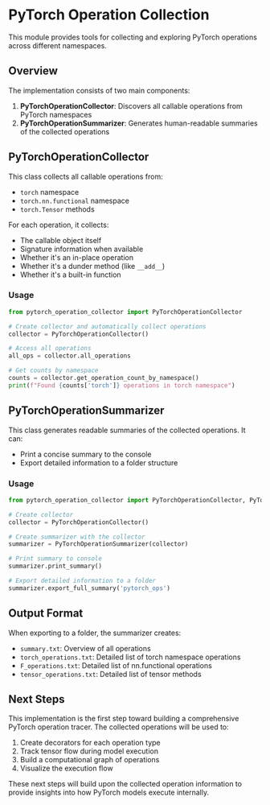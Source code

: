# PyTorch Operation Collection

This module provides tools for collecting and exploring PyTorch operations across different namespaces.

## Overview

The implementation consists of two main components:

1. **PyTorchOperationCollector**: Discovers all callable operations from PyTorch namespaces
2. **PyTorchOperationSummarizer**: Generates human-readable summaries of the collected operations

## PyTorchOperationCollector

This class collects all callable operations from:
- `torch` namespace
- `torch.nn.functional` namespace 
- `torch.Tensor` methods

For each operation, it collects:
- The callable object itself
- Signature information when available
- Whether it's an in-place operation
- Whether it's a dunder method (like `__add__`)
- Whether it's a built-in function

### Usage

```python
from pytorch_operation_collector import PyTorchOperationCollector

# Create collector and automatically collect operations
collector = PyTorchOperationCollector()

# Access all operations
all_ops = collector.all_operations

# Get counts by namespace
counts = collector.get_operation_count_by_namespace()
print(f"Found {counts['torch']} operations in torch namespace")
```

## PyTorchOperationSummarizer

This class generates readable summaries of the collected operations. It can:
- Print a concise summary to the console
- Export detailed information to a folder structure

### Usage

```python
from pytorch_operation_collector import PyTorchOperationCollector, PyTorchOperationSummarizer

# Create collector
collector = PyTorchOperationCollector()

# Create summarizer with the collector
summarizer = PyTorchOperationSummarizer(collector)

# Print summary to console
summarizer.print_summary()

# Export detailed information to a folder
summarizer.export_full_summary('pytorch_ops')
```

## Output Format

When exporting to a folder, the summarizer creates:
- `summary.txt`: Overview of all operations
- `torch_operations.txt`: Detailed list of torch namespace operations
- `F_operations.txt`: Detailed list of nn.functional operations
- `tensor_operations.txt`: Detailed list of tensor methods

## Next Steps

This implementation is the first step toward building a comprehensive PyTorch operation tracer. The collected operations will be used to:

1. Create decorators for each operation type
2. Track tensor flow during model execution
3. Build a computational graph of operations
4. Visualize the execution flow

These next steps will build upon the collected operation information to provide insights into how PyTorch models execute internally.

